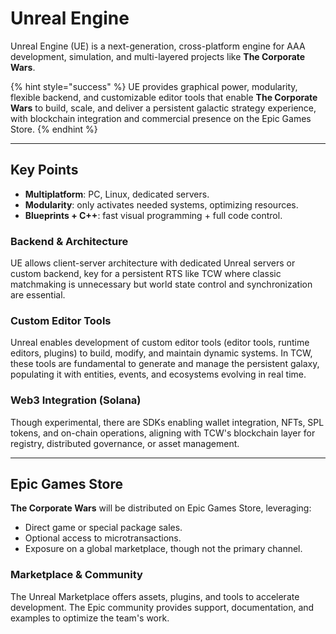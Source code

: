 # Unreal Engine

Unreal Engine (UE) is a next-generation, cross-platform engine for AAA development, simulation, and multi-layered projects like **The Corporate Wars**.

{% hint style="success" %}
UE provides graphical power, modularity, flexible backend, and customizable editor tools that enable **The Corporate Wars** to build, scale, and deliver a persistent galactic strategy experience, with blockchain integration and commercial presence on the Epic Games Store.
{% endhint %}

***

## Key Points

* **Multiplatform**: PC, Linux, dedicated servers.
* **Modularity**: only activates needed systems, optimizing resources.
* **Blueprints + C++**: fast visual programming + full code control.

### Backend & Architecture

UE allows client-server architecture with dedicated Unreal servers or custom backend, key for a persistent RTS like TCW where classic matchmaking is unnecessary but world state control and synchronization are essential.

### Custom Editor Tools

Unreal enables development of custom editor tools (editor tools, runtime editors, plugins) to build, modify, and maintain dynamic systems. In TCW, these tools are fundamental to generate and manage the persistent galaxy, populating it with entities, events, and ecosystems evolving in real time.

### Web3 Integration (Solana)

Though experimental, there are SDKs enabling wallet integration, NFTs, SPL tokens, and on-chain operations, aligning with TCW's blockchain layer for registry, distributed governance, or asset management.

***

## Epic Games Store

**The Corporate Wars** will be distributed on Epic Games Store, leveraging:

* Direct game or special package sales.
* Optional access to microtransactions.
* Exposure on a global marketplace, though not the primary channel.

### Marketplace & Community

The Unreal Marketplace offers assets, plugins, and tools to accelerate development. The Epic community provides support, documentation, and examples to optimize the team's work.
